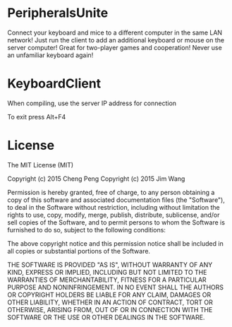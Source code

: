 # PeripheralsUnite
Connect your keyboard and mice to a different computer in the same LAN network!
Just run the client to add an additional keyboard or mouse on the server computer!
Great for two-player games and cooperation! Never use an unfamiliar keyboard again!

# KeyboardClient
When compiling, use the server IP address for connection

To exit press Alt+F4

# License
The MIT License (MIT)

Copyright (c) 2015 Cheng Peng
Copyright (c) 2015 Jim Wang 

Permission is hereby granted, free of charge, to any person obtaining a copy
of this software and associated documentation files (the "Software"), to deal
in the Software without restriction, including without limitation the rights
to use, copy, modify, merge, publish, distribute, sublicense, and/or sell
copies of the Software, and to permit persons to whom the Software is
furnished to do so, subject to the following conditions:

The above copyright notice and this permission notice shall be included in all
copies or substantial portions of the Software.

THE SOFTWARE IS PROVIDED "AS IS", WITHOUT WARRANTY OF ANY KIND, EXPRESS OR
IMPLIED, INCLUDING BUT NOT LIMITED TO THE WARRANTIES OF MERCHANTABILITY,
FITNESS FOR A PARTICULAR PURPOSE AND NONINFRINGEMENT. IN NO EVENT SHALL THE
AUTHORS OR COPYRIGHT HOLDERS BE LIABLE FOR ANY CLAIM, DAMAGES OR OTHER
LIABILITY, WHETHER IN AN ACTION OF CONTRACT, TORT OR OTHERWISE, ARISING FROM,
OUT OF OR IN CONNECTION WITH THE SOFTWARE OR THE USE OR OTHER DEALINGS IN THE
SOFTWARE.
